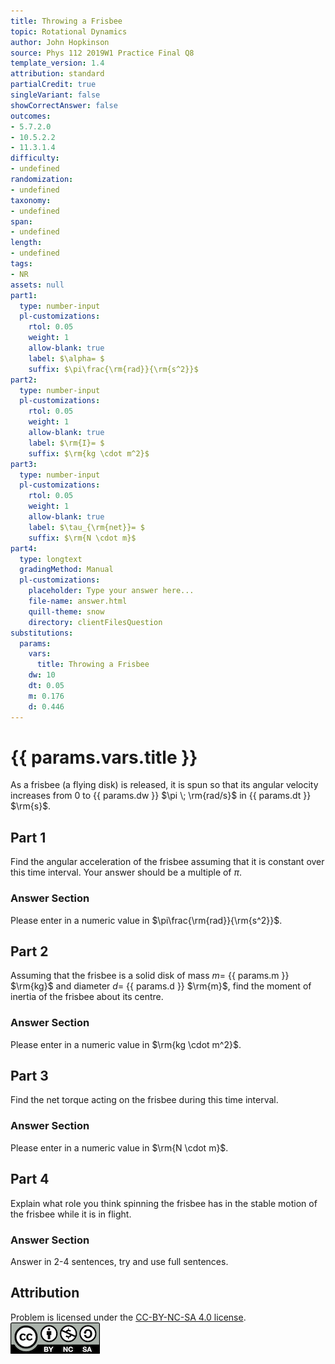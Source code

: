 ```yaml
---
title: Throwing a Frisbee
topic: Rotational Dynamics
author: John Hopkinson
source: Phys 112 2019W1 Practice Final Q8
template_version: 1.4
attribution: standard
partialCredit: true
singleVariant: false
showCorrectAnswer: false
outcomes:
- 5.7.2.0
- 10.5.2.2
- 11.3.1.4
difficulty:
- undefined
randomization:
- undefined
taxonomy:
- undefined
span:
- undefined
length:
- undefined
tags:
- NR
assets: null
part1:
  type: number-input
  pl-customizations:
    rtol: 0.05
    weight: 1
    allow-blank: true
    label: $\alpha= $
    suffix: $\pi\frac{\rm{rad}}{\rm{s^2}}$
part2:
  type: number-input
  pl-customizations:
    rtol: 0.05
    weight: 1
    allow-blank: true
    label: $\rm{I}= $
    suffix: $\rm{kg \cdot m^2}$
part3:
  type: number-input
  pl-customizations:
    rtol: 0.05
    weight: 1
    allow-blank: true
    label: $\tau_{\rm{net}}= $
    suffix: $\rm{N \cdot m}$
part4:
  type: longtext
  gradingMethod: Manual
  pl-customizations:
    placeholder: Type your answer here...
    file-name: answer.html
    quill-theme: snow
    directory: clientFilesQuestion
substitutions:
  params:
    vars:
      title: Throwing a Frisbee
    dw: 10
    dt: 0.05
    m: 0.176
    d: 0.446
---
```

# {{ params.vars.title }}
As a frisbee (a flying disk) is released, it is spun so that its angular velocity increases from 0 to {{ params.dw }} $\pi \; \rm{rad/s}$ in {{ params.dt }} $\rm{s}$.

## Part 1

Find the angular acceleration of the frisbee assuming that it is constant over this time interval. Your answer should be a multiple of $\pi$.

### Answer Section

Please enter in a numeric value in $\pi\frac{\rm{rad}}{\rm{s^2}}$.

## Part 2

Assuming that the frisbee is a solid disk of mass $m=$ {{ params.m }} $\rm{kg}$ and diameter $d=$ {{ params.d }} $\rm{m}$, find the moment of inertia of the frisbee about its centre.

### Answer Section

Please enter in a numeric value in $\rm{kg \cdot m^2}$.

## Part 3

Find the net torque acting on the frisbee during this time interval.

### Answer Section

Please enter in a numeric value in $\rm{N \cdot m}$.

## Part 4

Explain what role you think spinning the frisbee has in the stable motion of the frisbee while it is in flight.

### Answer Section

Answer in 2-4 sentences, try and use full sentences.

## Attribution

Problem is licensed under the [CC-BY-NC-SA 4.0 license](https://creativecommons.org/licenses/by-nc-sa/4.0/).<br> ![The Creative Commons 4.0 license requiring attribution-BY, non-commercial-NC, and share-alike-SA license.](https://raw.githubusercontent.com/firasm/bits/master/by-nc-sa.png)